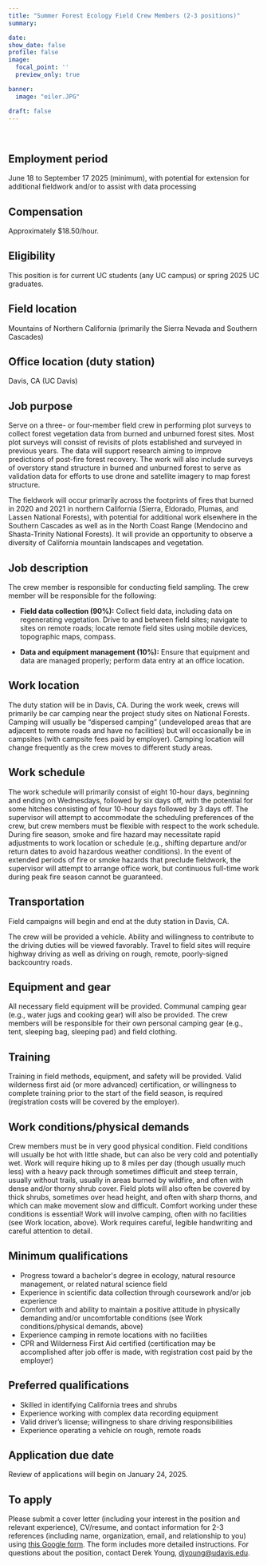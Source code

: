 ```yaml
---
title: "Summer Forest Ecology Field Crew Members (2-3 positions)"
summary:

date:
show_date: false
profile: false
image:
  focal_point: ''
  preview_only: true

banner:
  image: "eiler.JPG"

draft: false
---
```


<!-- <div align="center">

*This 2025 recruitment has closed.*

</div> -->

<br>

## Employment period

June 18 to September 17 2025 (minimum), with potential for extension for additional fieldwork and/or to assist with data processing

 ## Compensation

Approximately $18.50/hour.

## Eligibility

This position is for current UC students (any UC campus) or spring 2025 UC graduates.

## Field location

Mountains of Northern California (primarily the Sierra Nevada and Southern Cascades)

## Office location (duty station)

Davis, CA (UC Davis)

## Job purpose

Serve on a three- or four-member field crew in performing plot surveys to collect forest vegetation
data from burned and unburned forest sites. Most plot surveys will consist of revisits of plots
established and surveyed in previous years. The data will support research aiming to improve predictions
of post-fire forest recovery. The work will also include surveys of overstory stand structure in
burned and unburned forest to serve as validation data for efforts to use drone and satellite
imagery to map forest structure.

The fieldwork will occur primarily across the footprints of fires that burned in 2020 and 2021 in
northern California (Sierra, Eldorado, Plumas, and Lassen National Forests), with potential for
 additional work elsewhere in the Southern Cascades as well as in the North
Coast Range (Mendocino and Shasta-Trinity National Forests). It will provide an opportunity to observe a
diversity of California mountain landscapes and vegetation.

## Job description

The crew member is responsible for conducting field sampling. The crew member will be responsible for the following:

- **Field data collection (90%):** Collect field data, including data on regenerating vegetation. Drive to and between field sites; navigate to sites on remote roads; locate remote field sites using mobile devices, topographic maps, compass.

- **Data and equipment management (10%):** Ensure that equipment and data are managed properly; perform data entry at an office location.

## Work location

The duty station will be in Davis, CA. During the work week, crews will primarily be car camping near the project study sites on National Forests. Camping will usually be “dispersed camping” (undeveloped areas that are adjacent to remote roads and have no facilities) but will occasionally be in campsites (with campsite fees paid by employer). Camping location will change frequently as the crew moves to different study areas.

## Work schedule

The work schedule will primarily consist of eight 10-hour days, beginning and ending on Wednesdays, followed by six days off, with the potential for some hitches consisting of four 10-hour days followed by 3 days off. The supervisor will attempt to accommodate the scheduling preferences of the crew, but crew members must be flexible with respect to the work schedule. During fire season, smoke and fire hazard may necessitate rapid adjustments to work location or schedule (e.g., shifting departure and/or return dates to avoid hazardous weather conditions). In the event of extended periods of fire or smoke hazards that preclude fieldwork, the supervisor will attempt to arrange office work, but continuous full-time work during peak fire season cannot be guaranteed.

## Transportation

Field campaigns will begin and end at the duty station in Davis, CA.

The crew will be provided a vehicle. Ability and willingness to contribute to the driving duties will be viewed favorably. Travel to field sites will require highway driving as well as driving on rough, remote, poorly-signed backcountry roads.

## Equipment and gear

All necessary field equipment will be provided. Communal camping gear (e.g., water jugs and cooking
gear) will also be provided. The crew members will be responsible for their own personal camping
gear (e.g., tent, sleeping bag, sleeping pad) and field clothing.

## Training

Training in field methods, equipment, and safety will be provided. Valid wilderness first aid (or more advanced) certification, or willingness to complete training prior to the start of the field season, is required (registration costs will be covered by the employer).

## Work conditions/physical demands

Crew members must be in very good physical condition. Field conditions will usually be hot with little
shade, but can also be very cold and potentially wet. Work will require hiking up to 8 miles per day
(though usually much less) with a heavy pack through sometimes difficult and steep terrain, usually
without trails, usually in areas burned by wildfire, and often with dense and/or thorny shrub cover.
Field plots will also often be covered by thick shrubs, sometimes over head height, and
often with sharp thorns, and which can make movement slow and difficult. Comfort working under these conditions is essential! Work will involve
camping, often with no facilities (see Work location, above). Work requires careful, legible
handwriting and careful attention to detail.

## Minimum qualifications

- Progress toward a bachelor's degree in ecology, natural resource management, or related natural science field
- Experience in scientific data collection through coursework and/or job experience
- Comfort with and ability to maintain a positive attitude in physically demanding and/or uncomfortable conditions (see Work conditions/physical demands, above)
- Experience camping in remote locations with no facilities
- CPR and Wilderness First Aid certified (certification may be accomplished after job offer is made, with registration cost paid by the employer)

## Preferred qualifications

- Skilled in identifying California trees and shrubs
- Experience working with complex data recording equipment
- Valid driver’s license; willingness to share driving responsibilities
- Experience operating a vehicle on rough, remote roads

## Application due date

Review of applications will begin on January 24, 2025.

## To apply

Please submit a cover letter (including your interest in the position and relevant experience), CV/resume, and contact information for 2-3 references (including name,
organization, email, and relationship to you) using [this Google
form](https://forms.gle/mzhn2Wetq2hy3d7a9). The form includes more detailed instructions. For
questions about the position, contact Derek Young, djyoung@udavis.edu.
